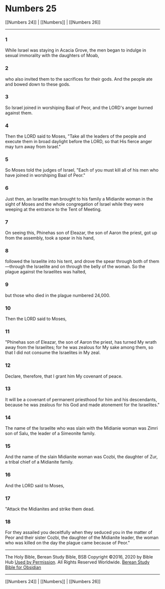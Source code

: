 # Numbers 25

[[Numbers 24]] | [[Numbers]] | [[Numbers 26]]

---

### 1
While Israel was staying in Acacia Grove, the men began to indulge in sexual immorality with the daughters of Moab,

### 2
who also invited them to the sacrifices for their gods. And the people ate and bowed down to these gods.

### 3
So Israel joined in worshiping Baal of Peor, and the LORD's anger burned against them.

### 4
Then the LORD said to Moses, "Take all the leaders of the people and execute them in broad daylight before the LORD, so that His fierce anger may turn away from Israel."

### 5
So Moses told the judges of Israel, "Each of you must kill all of his men who have joined in worshiping Baal of Peor."

### 6
Just then, an Israelite man brought to his family a Midianite woman in the sight of Moses and the whole congregation of Israel while they were weeping at the entrance to the Tent of Meeting.

### 7
On seeing this, Phinehas son of Eleazar, the son of Aaron the priest, got up from the assembly, took a spear in his hand,

### 8
followed the Israelite into his tent, and drove the spear through both of them—through the Israelite and on through the belly of the woman. So the plague against the Israelites was halted,

### 9
but those who died in the plague numbered 24,000.

### 10
Then the LORD said to Moses,

### 11
"Phinehas son of Eleazar, the son of Aaron the priest, has turned My wrath away from the Israelites; for he was zealous for My sake among them, so that I did not consume the Israelites in My zeal.

### 12
Declare, therefore, that I grant him My covenant of peace.

### 13
It will be a covenant of permanent priesthood for him and his descendants, because he was zealous for his God and made atonement for the Israelites."

### 14
The name of the Israelite who was slain with the Midianie woman was Zimri son of Salu, the leader of a Simeonite family.

### 15
And the name of the slain Midianite woman was Cozbi, the daughter of Zur, a tribal chief of a Midianite family.

### 16
And the LORD said to Moses,

### 17
"Attack the Midianites and strike them dead.

### 18
For they assailed you deceitfully when they seduced you in the matter of Peor and their sister Cozbi, the daughter of the Midianite leader, the woman who was killed on the day the plague came because of Peor."

---

The Holy Bible, Berean Study Bible, BSB
Copyright ©2016, 2020 by Bible Hub
[Used by Permission](https://berean.bible/terms.htm). All Rights Reserved Worldwide.
[Berean Study Bible for Obsidian](https://github.com/gapmiss/berean-study-bible-for-obsidian)

---

[[Numbers 24]] | [[Numbers]] | [[Numbers 26]]

